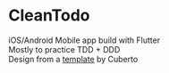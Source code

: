 # CleanTodo
iOS/Android Mobile app build with Flutter 
<br>
Mostly to practice TDD + DDD 
<br>
Design from a [template](https://dribbble.com/shots/4841953-Redesign-of-Task-Manager) by Cuberto 

